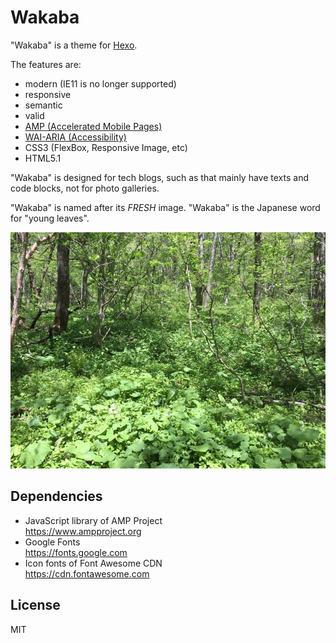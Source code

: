 # Wakaba

"Wakaba" is a theme for [Hexo](https://hexo.io).

The features are:

- modern (IE11 is no longer supported)
- responsive
- semantic
- valid
- [AMP (Accelerated Mobile Pages)](https://www.ampproject.org)
- [WAI-ARIA (Accessibility)](https://www.w3.org/TR/using-aria/)
- CSS3 (FlexBox, Responsive Image, etc)
- HTML5.1

"Wakaba" is designed for tech blogs, such as that mainly have texts and code blocks, not for photo galleries.

"Wakaba" is named after its *FRESH* image.  "Wakaba" is the Japanese word for "young leaves".

![Image Photo](wakaba_image_photo_20170622a.jpg)


## Dependencies

- JavaScript library of AMP Project   
  https://www.ampproject.org
- Google Fonts   
  https://fonts.google.com
- Icon fonts of Font Awesome CDN   
  https://cdn.fontawesome.com


## License

MIT
